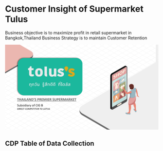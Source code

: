 # Customer Insight of Supermarket Tulus
Business objective is to maximize profit in retail supermarket in Bangkok,Thailand
Business Strategy is to maintain Customer Retention

![CDP Flow](https://github.com/Pinnun/MADT8101-Seminar-in-Advanced-Analytic/blob/1fe4615448610cd819ba7e3a1b46236904c9fd8b/2%20Customer%20Insight%20Analysis/Brand.png)

## CDP Table of Data Collection
